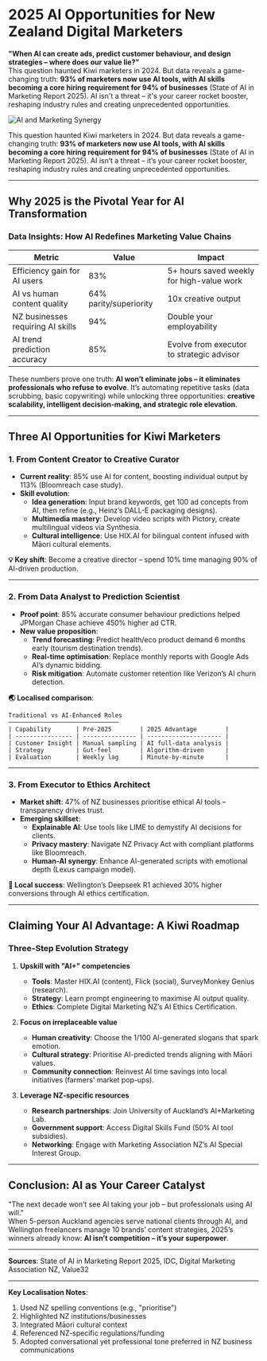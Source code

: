# 2025 AI Opportunities for New Zealand Digital Marketers 

**"When AI can create ads, predict customer behaviour, and design strategies – where does our value lie?"**  
This question haunted Kiwi marketers in 2024. But data reveals a game-changing truth: **93% of marketers now use AI tools, with AI skills becoming a core hiring requirement for 94% of businesses** (State of AI in Marketing Report 2025). AI isn't a threat – it's your career rocket booster, reshaping industry rules and creating unprecedented opportunities.  

![AI and Marketing Synergy](/images/ai-marketing-diagram.svg)

This question haunted Kiwi marketers in 2024. But data reveals a game-changing truth: **93% of marketers now use AI tools, with AI skills becoming a core hiring requirement for 94% of businesses** (State of AI in Marketing Report 2025). AI isn’t a threat – it’s your career rocket booster, reshaping industry rules and creating unprecedented opportunities.  

---

## Why 2025 is the Pivotal Year for AI Transformation  

### **Data Insights: How AI Redefines Marketing Value Chains**  
| Metric                            | Value                  | Impact                                    |
| --------------------------------- | ---------------------- | ----------------------------------------- |
| Efficiency gain for AI users      | 83%                    | 5+ hours saved weekly for high-value work |
| AI vs human content quality       | 64% parity/superiority | 10x creative output                       |
| NZ businesses requiring AI skills | 94%                    | Double your employability                 |
| AI trend prediction accuracy      | 85%                    | Evolve from executor to strategic advisor |

These numbers prove one truth: **AI won’t eliminate jobs – it eliminates professionals who refuse to evolve**. It’s automating repetitive tasks (data scrubbing, basic copywriting) while unlocking three opportunities: **creative scalability, intelligent decision-making, and strategic role elevation**.  

---

## Three AI Opportunities for Kiwi Marketers  

### **1. From Content Creator to Creative Curator**  
- **Current reality**: 85% use AI for content, boosting individual output by 113% (Bloomreach case study).  
- **Skill evolution**:  
  - **Idea generation**: Input brand keywords, get 100 ad concepts from AI, then refine (e.g., Heinz’s DALL-E packaging designs).  
  - **Multimedia mastery**: Develop video scripts with Pictory, create multilingual videos via Synthesia.  
  - **Cultural intelligence**: Use HIX.AI for bilingual content infused with Māori cultural elements.  

**💡 Key shift**: Become a creative director – spend 10% time managing 90% of AI-driven production.  

---

### **2. From Data Analyst to Prediction Scientist**  
- **Proof point**: 85% accurate consumer behaviour predictions helped JPMorgan Chase achieve 450% higher ad CTR.  
- **New value proposition**:  
  - **Trend forecasting**: Predict health/eco product demand 6 months early (tourism destination trends).  
  - **Real-time optimisation**: Replace monthly reports with Google Ads AI’s dynamic bidding.  
  - **Risk mitigation**: Automate customer retention like Verizon’s AI churn detection.  

**🌏 Localised comparison**:  
```plaintext  
Traditional vs AI-Enhanced Roles  
───────────────────────────────  
| Capability       | Pre-2025        | 2025 Advantage        |
| ---------------- | --------------- | --------------------- |
| Customer Insight | Manual sampling | AI full-data analysis |
| Strategy         | Gut-feel        | Algorithm-driven      |
| Evaluation       | Weekly lag      | Minute-by-minute      |
```

---

### **3. From Executor to Ethics Architect**  
- **Market shift**: 47% of NZ businesses prioritise ethical AI tools – transparency drives trust.  
- **Emerging skillset**:  
  - **Explainable AI**: Use tools like LIME to demystify AI decisions for clients.  
  - **Privacy mastery**: Navigate NZ Privacy Act with compliant platforms like Bloomreach.  
  - **Human-AI synergy**: Enhance AI-generated scripts with emotional depth (Lexus campaign model).  

**📌 Local success**: Wellington’s Deepseek R1 achieved 30% higher conversions through AI ethics certification.  

---

## Claiming Your AI Advantage: A Kiwi Roadmap  

### **Three-Step Evolution Strategy**  
1. **Upskill with "AI+" competencies**  
   - **Tools**: Master HIX.AI (content), Flick (social), SurveyMonkey Genius (research).  
   - **Strategy**: Learn prompt engineering to maximise AI output quality.  
   - **Ethics**: Complete Digital Marketing NZ’s AI Ethics Certification.  

2. **Focus on irreplaceable value**  
   - **Human creativity**: Choose the 1/100 AI-generated slogans that spark emotion.  
   - **Cultural strategy**: Prioritise AI-predicted trends aligning with Māori values.  
   - **Community connection**: Reinvest AI time savings into local initiatives (farmers' market pop-ups).  

3. **Leverage NZ-specific resources**  
   - **Research partnerships**: Join University of Auckland’s AI+Marketing Lab.  
   - **Government support**: Access Digital Skills Fund (50% AI tool subsidies).  
   - **Networking**: Engage with Marketing Association NZ’s AI Special Interest Group.  

---

## Conclusion: AI as Your Career Catalyst  

"The next decade won’t see AI taking your job – but professionals using AI will."  
When 5-person Auckland agencies serve national clients through AI, and Wellington freelancers manage 10 brands’ content strategies, 2025’s winners already know: **AI isn’t competition – it’s your superpower**.  

---  
**Sources**: State of AI in Marketing Report 2025, IDC, Digital Marketing Association NZ, Value32  

---

**Key Localisation Notes**:  
1. Used NZ spelling conventions (e.g., "prioritise")  
2. Highlighted NZ institutions/businesses  
3. Integrated Māori cultural context  
4. Referenced NZ-specific regulations/funding  
5. Adopted conversational yet professional tone preferred in NZ business communications